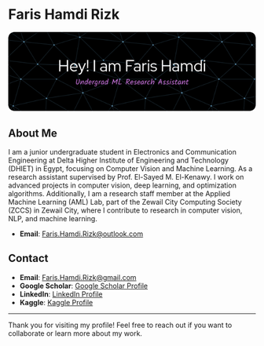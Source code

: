# Faris Hamdi Rizk

![Profile Header](https://github.com/faris-hamdi/faris-hamdi/blob/main/github-header-image.png)

## About Me

I am a junior undergraduate student in Electronics and Communication Engineering at Delta Higher Institute of Engineering and Technology (DHIET) in Egypt, focusing on Computer Vision and Machine Learning. As a research assistant supervised by Prof. El-Sayed M. El-Kenawy. I work on advanced projects in computer vision, deep learning, and optimization algorithms. Additionally, I am a research staff member at the Applied Machine Learning (AML) Lab, part of the Zewail City Computing Society (ZCCS) in Zewail City, where I contribute to research in computer vision, NLP, and machine learning.


- **Email**: [Faris.Hamdi.Rizk@outlook.com](mailto:Faris.Hamdi.Rizk@gmail.com)


## Contact
- **Email**: [Faris.Hamdi.Rizk@gmail.com](mailto:Faris.Hamdi.Rizk@gmail.com)
- **Google Scholar**: [Google Scholar Profile](https://scholar.google.com/citations?user=APspKoIAAAAJ&hl=en)
- **LinkedIn**: [LinkedIn Profile](https://www.linkedin.com/in/fares-hamdy0/)
- **Kaggle**: [Kaggle Profile](https://www.kaggle.com/fareshamdy)
---

Thank you for visiting my profile! Feel free to reach out if you want to collaborate or learn more about my work.
